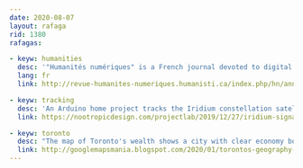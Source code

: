 ```yaml
---
date: 2020-08-07
layout: rafaga
rid: 1380
rafagas:

- keyw: humanities
  desc: '"Humanités numériques" is a French journal devoted to digital technology usage in humanities and social sciences, and they are working on digital humanities with a geospatial component'
  lang: fr
  link: http://revue-humanites-numeriques.humanisti.ca/index.php/hn/announcement/view/4

- keyw: tracking
  desc: 'An Arduino home project tracks the Iridium constellation satellite signal strength'
  link: https://nootropicdesign.com/projectlab/2019/12/27/iridium-signal-monitoring/

- keyw: toronto
  desc: "The map of Toronto's wealth shows a city with clear economy borders and polarized neighborhoods, where your postal code is a clear indicator of your income"
  link: http://googlemapsmania.blogspot.com/2020/01/torontos-geography-of-wealth.html
---
```

